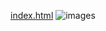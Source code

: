 [index.html](https://github.com/user-attachments/files/22249666/index.html)
![images](https://github.com/user-attachments/assets/82c234b4-b178-4326-92f7-0516b4b067fb)
